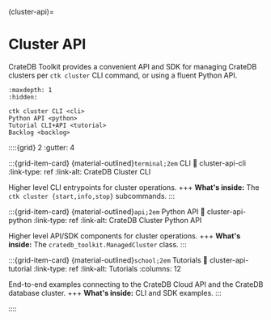 (cluster-api)=

# Cluster API

CrateDB Toolkit provides a convenient API and SDK for managing CrateDB clusters
per `ctk cluster` CLI command, or using a fluent Python API.

```{toctree}
:maxdepth: 1
:hidden:

ctk cluster CLI <cli>
Python API <python>
Tutorial CLI+API <tutorial>
Backlog <backlog>
```

::::{grid} 2
:gutter: 4

:::{grid-item-card} {material-outlined}`terminal;2em` CLI
:link: cluster-api-cli
:link-type: ref
:link-alt: CrateDB Cluster CLI

Higher level CLI entrypoints for cluster operations.
+++
**What's inside:**
The `ctk cluster {start,info,stop}` subcommands.
:::

:::{grid-item-card} {material-outlined}`api;2em` Python API
:link: cluster-api-python
:link-type: ref
:link-alt: CrateDB Cluster Python API

Higher level API/SDK components for cluster operations.
+++
**What's inside:**
The `cratedb_toolkit.ManagedCluster` class.
:::

:::{grid-item-card} {material-outlined}`school;2em` Tutorials
:link: cluster-api-tutorial
:link-type: ref
:link-alt: Tutorials
:columns: 12

End-to-end examples connecting to the CrateDB Cloud
API and the CrateDB database cluster.
+++
**What's inside:**
CLI and SDK examples.
:::

::::
